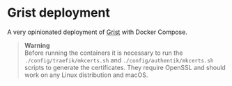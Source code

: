 # Grist deployment

A very opinionated deployment of [Grist](https://www.getgrist.com) with Docker Compose.

> **Warning**  
> Before running the containers it is necessary to run the `./config/traefik/mkcerts.sh` and `./config/authentik/mkcerts.sh` scripts to generate the certificates. They require OpenSSL and should work on any Linux distribution and macOS.
